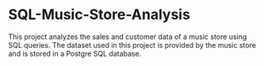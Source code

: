 # SQL-Music-Store-Analysis
This project analyzes the sales and customer data of a music store using SQL queries. The dataset used in this project is provided by the music store and is stored in a Postgre SQL database.
